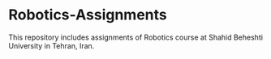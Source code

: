 # Robotics-Assignments
This repository includes assignments of Robotics course at Shahid Beheshti University in Tehran, Iran.
